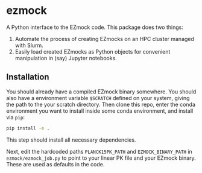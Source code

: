 # ezmock

A Python interface to the EZmock code.
This package does two things:
1. Automate the process of creating EZmocks on an HPC cluster managed with Slurm.
2. Easily load created EZmocks as Python objects for convenient manipulation in (say) Jupyter notebooks.


## Installation

You should already have a compiled EZmock binary somewhere.
You should also have a environment variable `$SCRATCH` defined on your system,
giving the path to the your scratch directory.
Then clone this repo,
enter the conda environment you want to install inside some conda environment,
and install via `pip`:
```bash
pip install -e .
```
This step should install all necessary dependencies.

Next, edit the hardcoded paths `PLANCK15PK_PATH` and `EZMOCK_BINARY_PATH` in `ezmock/ezmock_job.py`
to point to your linear PK file
and your EZmock binary.
These are used as defaults in the code.
